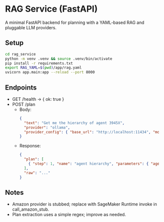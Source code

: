 # RAG Service (FastAPI)

A minimal FastAPI backend for planning with a YAML-based RAG and pluggable LLM providers.

## Setup

```bash
cd rag_service
python -m venv .venv && source .venv/bin/activate
pip install -r requirements.txt
export RAG_YAML=$(pwd)/app/rag.yaml
uvicorn app.main:app --reload --port 8000
```

## Endpoints

- GET /health → { ok: true }
- POST /plan
  - Body:
    ```json
    {
      "text": "Get me the hierarchy of agent 3945X",
      "provider": "ollama",
      "provider_config": { "base_url": "http://localhost:11434", "model": "llama3" }
    }
    ```
  - Response:
    ```json
    {
      "plan": [
        { "step": 1, "name": "agent hierarchy", "parameters": { "agent_id": "3945X" } }
      ],
      "raw": "..."
    }
    ```

## Notes
- Amazon provider is stubbed; replace with SageMaker Runtime invoke in call_amazon_stub.
- Plan extraction uses a simple regex; improve as needed.
